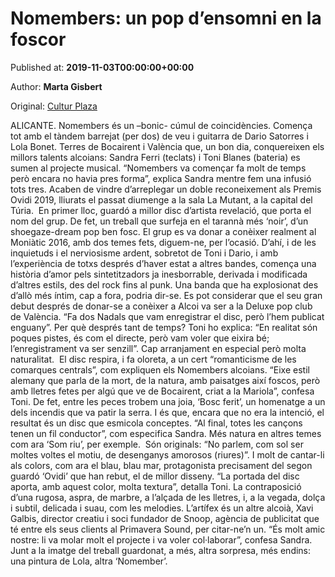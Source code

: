 
# Nomembers: un pop d’ensomni en la foscor

Published at: **2019-11-03T00:00:00+00:00**

Author: **Marta Gisbert**

Original: [Cultur Plaza](https://valenciaplaza.com/Nomembersunpopdensomnienlafoscor)

ALICANTE. Nomembers és un –bonic- cúmul de coincidències. Comença tot amb el tàndem barrejat (per dos) de veu i guitarra de Dario Satorres i Lola Bonet. Terres de Bocairent i València que, un bon dia, conquereixen els millors talents alcoians: Sandra Ferri (teclats) i Toni Blanes (bateria) es sumen al projecte musical. “Nomembers va començar fa molt de temps però encara no havia pres forma”, explica Sandra mentre fem una infusió tots tres. Acaben de vindre d’arreplegar un doble reconeixement als Premis Ovidi 2019, lliurats el passat diumenge a la sala La Mutant, a la capital del Túria. 
En primer lloc, guardó a millor disc d’artista revelació, que porta el nom del grup. De fet, un treball que surfeja en el tarannà més ‘noir’, d’un shoegaze-dream pop ben fosc. El grup es va donar a conèixer realment al Moniàtic 2016, amb dos temes fets, diguem-ne, per l’ocasió. D’ahí, i de les inquietuds i el nerviosisme ardent, sobretot de Toni i Dario, i amb l’experiència de totxs després d’haver estat a altres bandes, comença una història d’amor pels sintetitzadors ja inesborrable, derivada i modificada d’altres estils, des del rock fins al punk.
Una banda que ha explosionat des d’allò més íntim, cap a fora, podria dir-se. Es pot considerar que el seu gran debut després de donar-se a conèixer a Alcoi va ser a la Deluxe pop club de València. “Fa dos Nadals que vam enregistrar el disc, però l’hem publicat enguany”. Per què després tant de temps? Toni ho explica: “En realitat són poques pistes, és com el directe, però vam voler que eixira bé; l’enregistrament va ser senzill”. Cap arranjament en especial però molta naturalitat. 
El disc respira, i fa oloreta, a un cert “romanticisme de les comarques centrals”, com expliquen els Nomembers alcoians. “Eixe estil alemany que parla de la mort, de la natura, amb paisatges així foscos, però amb lletres fetes per algú que ve de Bocairent, criat a la Mariola”, confesa Toni. De fet, entre les peces trobem una joia, ‘Bosc ferit’, un homenatge a un dels incendis que va patir la serra. I és que, encara que no era la intenció, el resultat és un disc que esmicola conceptes. “Al final, totes les cançons tenen un fil conductor”, com especifica Sandra. Més natura en altres temes com ara ‘Som riu’, per exemple. 
Són originals: “No parlem, com sol ser moltes voltes el motiu, de desenganys amorosos (riures)”. I molt de cantar-li als colors, com ara el blau, blau mar, protagonista precisament del segon guardó ‘Ovidi’ que han rebut, el de millor disseny. “La portada del disc aporta, amb aquest color, molta textura”, detalla Toni. La contraposició d’una rugosa, aspra, de marbre, a l’alçada de les lletres, i, a la vegada, dolça i subtil, delicada i suau, com les melodies. L’artífex és un altre alcoià, Xavi Galbis, director creatiu i soci fundador de Snoop, agència de publicitat que té entre els seus clients al Primavera Sound, per citar-ne’n un. “És molt amic nostre: li va molar molt el projecte i va voler col·laborar”, confesa Sandra. Junt a la imatge del treball guardonat, a més, altra sorpresa, més endins: una pintura de Lola, altra ‘Nomember’.

